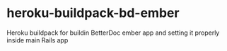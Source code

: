 # heroku-buildpack-bd-ember
Heroku buildpack for buildin BetterDoc ember app and setting it properly inside main Rails app
